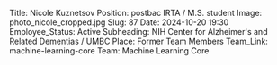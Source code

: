 Title: Nicole Kuznetsov
Position: postbac IRTA / M.S. student
Image: photo_nicole_cropped.jpg
Slug: 87
Date: 2024-10-20 19:30
Employee_Status: Active
Subheading: NIH Center for Alzheimer's and Related Dementias / UMBC
Place: Former Team Members
Team_Link: machine-learning-core
Team: Machine Learning Core